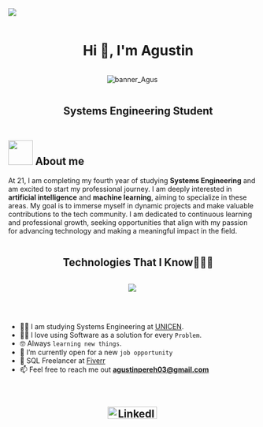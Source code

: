 <!--horizontal divider(gradiant)-->
<img src="https://user-images.githubusercontent.com/73097560/115834477-dbab4500-a447-11eb-908a-139a6edaec5c.gif">

<!--h1 without bottom border-->
<div id="user-content-toc">
  <ul align="center">
    <summary><h1 style="display: inline-block">Hi 👋, I'm Agustin</h1></summary>
  </ul>
</div>


<!--- image -->
<div align="center">
  <img  src="https://mir-s3-cdn-cf.behance.net/project_modules/max_1200/79731568097599.5b50bca477735.jpg"
       alt="banner_Agus" /></a>
</div>


<!--h2 without bottom border-->
<div id="user-content-toc">
  <ul align="center">
    <summary><h2 style="display: inline-block">Systems Engineering Student</h2></summary>
  </ul>
</div>

 ## <picture><img src = "https://github.com/7oSkaaa/7oSkaaa/blob/main/Images/about_me.gif?raw=true" width = 50px></picture> About me


<p>
        At 21, I am completing my fourth year of studying <strong>Systems Engineering</strong> and am excited to start my professional journey. I am deeply interested in <strong>artificial intelligence</strong> and <strong>machine learning</strong>, aiming to specialize in these areas. My goal is to immerse myself in dynamic projects and make valuable contributions to the tech community. I am dedicated to continuous learning and professional growth, seeking opportunities that align with my passion for advancing technology and making a meaningful impact in the field. </p>

<!--h1 without bottom border-->
<div id="user-content-toc">
  <ul align="center">
    <summary><h2 style="display: inline-block">Technologies That I Know👨🏻‍💻</h2></summary>
  </ul>
</div>
<!--tech stack icons-->
<p align="center">
  <a href="https://skillicons.dev">
    <img src="https://skillicons.dev/icons?i=py,java,cpp,html,css,js,postgres,mongodb,flutter,github,git,vscode,linux&perline=14" />
  </a>
</p>

<!--Intro start-->
<br><br>
- :student: I am studying Systems Engineering at [UNICEN](https://www.unicen.edu.ar).
- :technologist: I love using Software as a solution for every `Problem`.
- :nerd_face: Always `learning new things`.
- :thinking: I’m currently open for a new `job opportunity`
- :construction_worker: SQL Freelancer at [Fiverr](https://www.fiverr.com/agusperez03)
- 📫 Feel free to reach me out **agustinpereh03@gmail.com**
<br>
<h2 align="center">
  <a href="https://www.linkedin.com/in/agusperezs/" target="_blank">
    <img src="https://img.shields.io/badge/LinkedIn-%230077B5.svg?&style=flat-square&logo=linkedin&logoColor=white" alt="LinkedIn" width="100" height="25">
  </a>
</h2>






<!--Intro end-->




<!--  GitHub STATS
## <img src="https://media.giphy.com/media/iY8CRBdQXODJSCERIr/giphy.gif" width="35"><b> Github Stats </b>
<br>
<div align="center">
<a href="https://github.com/agusperez03">
  <img src="https://github-readme-stats.vercel.app/api?username=agusperez03&include_all_commits=true&count_private=true&show_icons=true&line_height=20&title_color=7A7ADB&icon_color=2234AE&text_color=D3D3D3&bg_color=0,000000,130F40" width="450"/>
  <img src="https://github-readme-stats.vercel.app/api/top-langs?username=agusperez03&show_icons=true&locale=en&layout=compact&line_height=20&title_color=7A7ADB&icon_color=2234AE&text_color=D3D3D3&bg_color=0,000000,130F40" width="375"  alt="AgustinPerez"/>
</a>
</div>
-->
